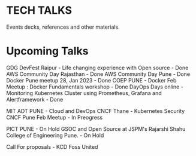 # TECH TALKS

Events decks, references and other materials.


# Upcoming Talks



GDG DevFest Raipur - Life changing experience with Open source - Done
AWS Community Day Rajasthan - Done
AWS Community Day Pune - Done
Docker Pune meetup 28, Jan 2023 - Done
COEP PUNE - Docker Feb Meetup : Docker Fundamentals workshop - Done
DayOps Days online  - Monitoring Kubernetes Cluster using Prometheus, Grafana and Alertframework - Done

MIT ADT PUNE - Cloud and DevOps 
CNCF Thane - Kubernetes Security 
CNCF Pune Feb Meetup - In Preogress

PICT PUNE - On Hold
GSOC and Open Source at JSPM's Rajarshi Shahu College of Engineering Pune. - On Hold

Call For proposals - 
KCD
Foss United
